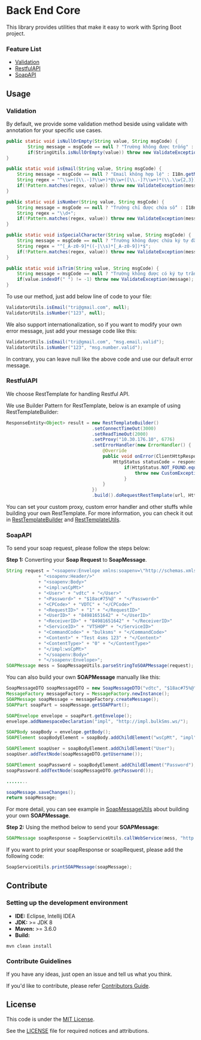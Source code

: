 # Back End Core

This library provides utilities that make it easy to work with Spring Boot project.

### Feature List

- [Validation](#Validation)
- [RestfulAPI](#RestfulAPI)
- [SoapAPI](#SoapAPI)

## Usage

### Validation

By default, we provide some validation method beside using validate with annotation for your specific use cases.
```java
public static void isNullOrEmpty(String value, String msgCode) {
        String message = msgCode == null ? "Trường không được trống" : I18n.getMessage(msgCode);
        if(StringUtils.isNullOrEmpty(value)) throw new ValidateException(message);
}

public static void isEmail(String value, String msgCode) {
    String message = msgCode == null ? "Email không hợp lệ" : I18n.getMessage(msgCode);
    String regex = "^\\w+([\\.-]?\\w+)*@\\w+([\\.-]?\\w+)*(\\.\\w{2,3})+$";
    if(!Pattern.matches(regex, value)) throw new ValidateException(message);
}

public static void isNumber(String value, String msgCode) {
    String message = msgCode == null ? "Trường chỉ được chứa số" : I18n.getMessage(msgCode);
    String regex = "\\d+";
    if(!Pattern.matches(regex, value)) throw new ValidateException(message);
}

public static void isSpecialCharacter(String value, String msgCode) {
    String message = msgCode == null ? "Trường không được chứa ký tự đặc biệt" : I18n.getMessage(msgCode);
    String regex = "^[_A-z0-9]*((-|\\s)*[_A-z0-9])*$";
    if(!Pattern.matches(regex, value)) throw new ValidateException(message);
}

public static void isTrim(String value, String msgCode) {
    String message = msgCode == null ? "Trường không được có ký tự trắng" : I18n.getMessage(msgCode);
    if(value.indexOf(" ") != -1) throw new ValidateException(message);
}
```
To use our method, just add below line of code to your file:
```java
ValidatorUtils.isEmail("tri@gmail.com", null);
ValidatorUtils.isNumber("123", null);
```
We also support internationalization, so if you want to modify your own error message, just add your message code like this:
```java
ValidatorUtils.isEmail("tri@gmail.com", "msg.email.valid");
ValidatorUtils.isNumber("123", "msg.number.valid");
```
In contrary, you can leave null like the above code and use our default error message.

### RestfulAPI

We choose RestTemplate for handling Restful API.

We use Builder Pattern for RestTemplate, below is an example of using RestTemplateBuilder:
```java
ResponseEntity<Object> result = new RestTemplateBuilder()
                                .setConnectTimeOut(3000)
                                .setReadTimeOut(2000)
                                .setProxy("10.30.176.10", 6776)
                                .setErrorHandler(new ErrorHandler() {
                                    @Override
                                    public void onError(ClientHttpResponse response) throws IOException {
                                        HttpStatus statusCode = response.getStatusCode();
                                            if(HttpStatus.NOT_FOUND.equals(response.getStatusCode())) {
                                                throw new CustomException("Không hợp lệ");
                                            }
                                    }
                                })
                                .build().doRequestRestTemplate(url, HttpMethod.POST, null, token, null);
```
You can set your custom proxy, custom error handler and other stuffs while building your own RestTemplate. For more information, you can check it out in [RestTemplateBuilder](src/main/java/vn/com/viettel/core/rest/RestTemplateBuilder.java) and [RestTemplateUtils](src/main/java/vn/com/viettel/core/utils/RestTemplateUtils.java).

### SoapAPI

To send your soap request, please follow the steps below:

**Step 1:** Converting your **Soap Request** to **SoapMessage**.
```java
String request = "<soapenv:Envelope xmlns:soapenv=\"http://schemas.xmlsoap.org/soap/envelope/\" xmlns:impl=\"http://impl.bulkSms.ws/\">"
			+ "<soapenv:Header/>"
			+ "<soapenv:Body>"
			+ "<impl:wsCpMt>"
			+ "<User>" + "vdtc" + "</User>"
			+ "<Password>" + "$18ac#75%@" + "</Password>"
			+ "<CPCode>" + "VDTC" + "</CPCode>"
			+ "<RequestID>" + "1" + "</RequestID>"
			+ "<UserID>" + "84981651642" + "</UserID>"
			+ "<ReceiverID>" + "84981651642" + "</ReceiverID>"
			+ "<ServiceID>" + "VTSHOP" + "</ServiceID>"
			+ "<CommandCode>" + "bulksms" + "</CommandCode>"
			+ "<Content>" + "Test 4sms 123" + "</Content>"
			+ "<ContentType>" + "0" + "</ContentType>"
			+ "</impl:wsCpMt>"
			+ "</soapenv:Body>"
			+ "</soapenv:Envelope>";
SOAPMessage mess = SoapMessageUtils.parseStringToSOAPMessage(request);
```
You can also build your own **SOAPMessage** manually like this:
```java
SoapMessageDTO soapMessageDTO = new SoapMessageDTO("vdtc", "$18ac#75%@", "VDTC", "VTSHOP", "84981651642", "Test 4sms 123", "0");
MessageFactory messageFactory = MessageFactory.newInstance();
SOAPMessage soapMessage = messageFactory.createMessage();
SOAPPart soapPart = soapMessage.getSOAPPart();

SOAPEnvelope envelope = soapPart.getEnvelope();
envelope.addNamespaceDeclaration("impl", "http://impl.bulkSms.ws/");

SOAPBody soapBody = envelope.getBody();
SOAPElement soapBodyElement = soapBody.addChildElement("wsCpMt", "impl");

SOAPElement soapUser = soapBodyElement.addChildElement("User");
soapUser.addTextNode(soapMessageDTO.getUsername());

SOAPElement soapPassword = soapBodyElement.addChildElement("Password");
soapPassword.addTextNode(soapMessageDTO.getPassword());

........

soapMessage.saveChanges();
return soapMessage;
```
For more detail, you can see example in [SoapMessageUtils](src/main/java/vn/com/viettel/core/utils/SoapMessageUtils.java) about building your own **SOAPMessage**. 

**Step 2:** Using the method below to send your **SOAPMessage**:
```java
SOAPMessage soapResponse = SoapServiceUtils.callWebService(mess, "http://ams.tinnhanthuonghieu.vn:8009/bulkapi?wsdl");
```
If you want to print your soapResponse or soapRequest, please add the following code:
```java
SoapServiceUtils.printSOAPMessage(soapMessage);
```

## Contribute

### Setting up the development environment

- **IDE:** Eclipse, Intellij IDEA
- **JDK:** >= JDK 8
- **Maven:** >= 3.6.0
- **Build:**

```
mvn clean install
```

### Contribute Guidelines

If you have any ideas, just open an issue and tell us what you think.

If you'd like to contribute, please refer [Contributors Guide](CONTRIBUTING.md).

## License

This code is under the [MIT License](https://opensource.org/licenses/MIT).

See the [LICENSE](LICENSE) file for required notices and attributions.